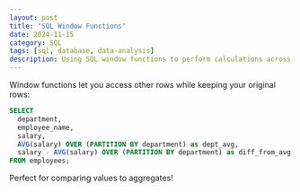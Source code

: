 ```yaml
---
layout: post
title: "SQL Window Functions"
date: 2024-11-15
category: SQL
tags: [sql, database, data-analysis]
description: Using SQL window functions to perform calculations across rows without grouping them together.
---
```


Window functions let you access other rows while keeping your original rows:

```sql
SELECT 
  department,
  employee_name,
  salary,
  AVG(salary) OVER (PARTITION BY department) as dept_avg,
  salary - AVG(salary) OVER (PARTITION BY department) as diff_from_avg
FROM employees;
```

Perfect for comparing values to aggregates!
